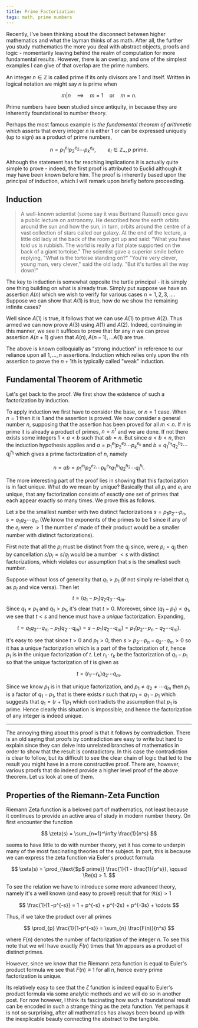 ```yaml
---
title: Prime Factorization
tags: math, prime numbers
---
```


Recently, I've been thinking about the disconnect between higher mathematics and
what the layman thinks of as math. After all, the further you study mathematics
the more you deal with abstract objects, proofs and logic - momentarily leaving
behind the realm of computation for more fundamental results. However, there is
an overlap, and one of the simplest examples I can give of that overlap are the
prime numbers.

An integer $n \in \mathbb{Z}$ is called prime if its only divisors are 1 and
itself. Written in logical notation we might say $n$ is prime when

$$
m | n \quad \implies \quad m = 1 \quad\text{or}\quad m = n.
$$

Prime numbers have been studied since antiquity, in because they are
inherently foundational to number theory.

Perhaps the most famous example is *the fundamental theorem of arithmetic* which
asserts that every integer $n$ is either 1 or can be expressed uniquely (up to sign) as a
product of prime numbers,

$$
n = p_1^{e_1} p_2^{e_2} \cdots p_k^{e_k}, \qquad
    e_i \in \mathbb{Z}_+, \text{$p$ prime}.
$$

Although the statement has far reaching implications it is actually quite simple
to prove - indeed, the first proof is attributed to Euclid although it may have
been known before him. The proof is inherently based upon the principal of
induction, which I will remark upon briefly before proceeding.

## Induction

> A well-known scientist (some say it was Bertrand Russell) once gave a public
> lecture on astronomy. He described how the earth orbits around the sun and how
> the sun, in turn, orbits around the centre of a vast collection of stars
> called our galaxy. At the end of the lecture, a little old lady at the back of
> the room got up and said: "What you have told us is rubbish. The world is
> really a flat plate supported on the back of a giant tortoise." The scientist
> gave a superior smile before replying, "What is the tortoise standing on?"
> "You're very clever, young man, very clever," said the old lady. "But it's
> turtles all the way down!"


The key to induction is somewhat opposite the turtle principal - it is simply
one thing building on what is already true. Simply put suppose we have an
assertion $A(n)$ which we wish to verify for various cases $n = 1, 2, 3,
\dots$. Suppose we can show that $A(1)$ is true, how do we show the remaining
infinite cases?

Well since $A(1)$ is true, it follows that we can use $A(1)$ to prove
$A(2)$. Thus armed we can now prove $A(3)$ using $A(1)$ and $A(2)$. Indeed,
continuing in this manner, we see it suffices to prove that for any $n$ we can
prove assertion $A(n+1)$ given that $A(n), A(n-1), \dots A(1)$ are true.

The above is known colloquially as "strong induction" in reference to our
reliance upon all $1, \dots, n$ assertions. Induction which relies only upon the
$n$th assertion to prove the $n+1$th is typically called "weak" induction.

## Fundamental Theorem of Arithmetic

Let's get back to the proof. We first show the existence of such a factorization
by induction.

To apply induction we first have to consider the
base, or $n=1$ case. When $n=1$ then it is 1 and the assertion is proved. We now
consider a general number $n$, supposing that the assertion has been proved for
all $m < n$. If $n$ is prime it is already a product of primes, $n = n^1$ and we
are done. If not there exists some integers $1 < a < b$ such that $ab = n$. But
since $a <  b < n$, then the induction hypothesis applies and
$a = p_1^{e_1}p_2^{e_2}\cdots p_{k}^{e_k}$ and
$b = q_1^{h_1}q_2^{h_2}\cdots q_l^{h_l}$ which gives a prime factorization of
$n$, namely

$$
    n = ab = p_1^{e_1}p_2^{e_2}\cdots p_{k}^{e_k}
             q_1^{h_1}q_2^{h_2}\cdots q_l^{h_l} .
$$

The more interesting part of the proof lies in showing that this factorization
is in fact unique. What do we mean by unique? Basically that all $p_i$ and $e_i$
are unique, that any factorization consists of exactly one set of primes that
each appear exactly so many times. We prove this as follows.

Let $s$ be the smallest number with two distinct factorizations $s =
p_1p_2\cdots p_n$, $s = q_1 q_2 \cdots q_m$ (We know the exponents of the primes
to be 1 since if any of the $e_i$ were $> 1$ the number $s'$ made of their
product would be a smaller number with distinct factorizations).

First note that all the $p_i$ must be distinct from the $q_j$ since, were $p_i =
q_j$ then by cancellation $s / p_i = s/q_j$ would be a number $< s$ with
distinct factorizations, which violates our assumption that $s$ is the smallest
such number.

Suppose without
loss of generality that $q_1 > p_1$ (if not simply re-label that $q_i$ as $p_i$
and vice versa). Then let
$$ t = (q_1 - p_1)q_2q_3\cdots q_m. $$
Since $q_1 \neq p_1$ and $q_1 > p_1$, it's clear that $t > 0$. Moreover, since
$(q_1 - p_1)  < q_1$, we see that $t < s$ and hence must have a *unique*
factorization. Expanding,

$$
t = q_1q_2\cdots q_m - p_1(q_2\cdots q_m) = s - p_1(q_2 \cdots q_m) =
    p_1(p_2\cdots p_n - q_2 \cdots q_m).
$$

It's easy to see that since $t > 0$ and $p_1 > 0$, then
$s > p_2 \cdots p_n - q_2 \cdots q_m > 0$ so it has a unique factorization
which is a part of the factorization of $t$, hence $p_1$ is in the unique
factorization of $t$. Let $r_1\cdot r_k$ be the factorization of $q_1 - p_1$ so
that the unique factorization of $t$ is given as

$$ t = (r_1\cdots r_k) q_2 \cdots q_m . $$

Since we know $p_1$ is in that unique factorization, and
$p_1 \neq q_2 \neq \cdots q_m$
then $p_1$ is a factor of $q_1 - p_1$, that is there exists $r$ such
that $rp_1 = q_1 - p_1$ which suggests that $q_1 = (r + 1) p_1$ which
contradicts the assumption that $p_1$ is prime. Hence clearly this situation is
impossible, and hence the factorization of any integer is indeed unique.

---

The annoying thing about this proof is that it follows by contradiction. There
is an old saying that proofs by contradiction are easy to write but hard to
explain since they can delve into unrelated branches of mathematics in order to
show that the result is contradictory. In this case the contradiction is clear
to follow, but its difficult to see the clear chain of logic that led to the
result you might have in a more constructive proof. There are, however, various
proofs that do indeed provide a higher level proof of the above theorem. Let us
look at one of them.

## Properties of the Riemann-Zeta Function

Riemann Zeta function is a beloved part of mathematics, not least because it
continues to provide an active area of study in modern number theory. On first
encounter the function

$$
\zeta(s) = \sum_{n=1}^\infty \frac{1}{n^s}
$$

seems to have little to do with number theory, yet it has come to underpin many
of the most fascinating theories of the subject. In part, this is because we can
express the zeta function via Euler's product formula

$$
\zeta(s) = \prod_{\text{$p$ prime}} \frac{1}{1 - \frac{1}{p^s}}, \qquad \Re(s) > 1.
$$

To see the relation we have to introduce some more advanced theory, namely it's
a well known (and easy to prove!) result that for $\Re(s) > 1$

$$ \frac{1}{1 -p^{-s}} = 1 + p^{-s} + p^{-2s} + p^{-3s} + \cdots $$

Thus, if we take the product over all primes

$$ \prod_{p} \frac{1}{1-p^{-s}} = \sum_{n} \frac{F(n)}{n^s} $$

where $F(n)$ denotes the number of factorization of the integer $n$. To see this
note that we will have exactly $F(n)$ times that $1/n$ appears as a product of
distinct primes.

However, since we know that the Riemann zeta function is equal to Euler's
product formula we see that $F(n) \equiv 1$ for all $n$, hence every prime
factorization is unique.

Its relatively easy to see that the $\zeta$ function is indeed equal to Euler's
product formula via some analytic methods and we will do so in another post. For
now however, I think its fascinating how such a foundational result can be
encoded in such a strange thing as the zeta function. Yet perhaps it is not so
surprising, after all mathematics has always been bound up with the inexplicable
beauty connecting the abstract to the tangible.
